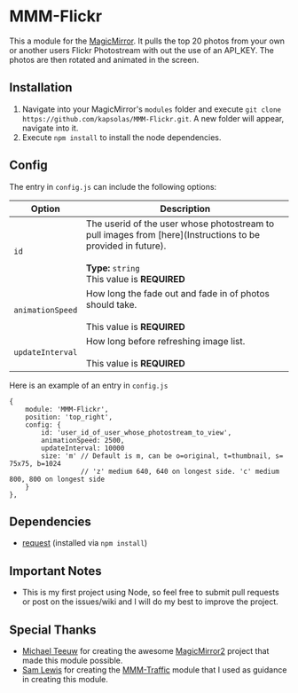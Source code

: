 # MMM-Flickr
This a module for the [MagicMirror](https://github.com/MichMich/MagicMirror/tree/develop). It pulls the top 20 photos from your own or another users Flickr Photostream with out the use of an API_KEY. The photos are then rotated and animated in the screen.

## Installation
1. Navigate into your MagicMirror's `modules` folder and execute `git clone https://github.com/kapsolas/MMM-Flickr.git`. A new folder will appear, navigate into it.
2. Execute `npm install` to install the node dependencies.

## Config
The entry in `config.js` can include the following options:


|Option|Description|
|---|---|
|`id`|The userid of the user whose photostream to pull images from [here](Instructions to be provided in future).<br><br>**Type:** `string`<br>This value is **REQUIRED**|
|`animationSpeed`|How long the fade out and fade in of photos should take.<br><br>This value is **REQUIRED**|
|`updateInterval`|How long before refreshing image list.<br><br>This value is **REQUIRED**|

Here is an example of an entry in `config.js`
```
{
	module: 'MMM-Flickr',
	position: 'top_right',
	config: {
		id: 'user_id_of_user_whose_photostream_to_view',
		animationSpeed: 2500,
		updateInterval: 10000
		size: 'm' // Default is m, can be o=original, t=thumbnail, s= 75x75, b=1024
		          // 'z' medium 640, 640 on longest side. 'c' medium 800, 800 on longest side
	}
},
```

## Dependencies
- [request](https://www.npmjs.com/package/request) (installed via `npm install`)

## Important Notes
- This is my first project using Node, so feel free to submit pull requests or post on the issues/wiki and I will do my best to improve the project.

## Special Thanks
- [Michael Teeuw](https://github.com/MichMich) for creating the awesome [MagicMirror2](https://github.com/MichMich/MagicMirror/tree/develop) project that made this module possible.
- [Sam Lewis](https://github.com/SamLewis0602/) for creating the [MMM-Traffic](https://github.com/SamLewis0602/MMM-Traffic) module that I used as guidance in creating this module.
